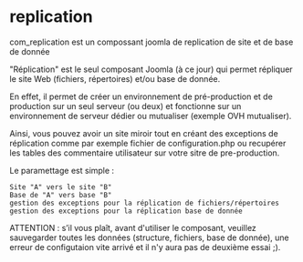replication
===========

  com_replication est un compossant joomla de replication de site et de base de donnée


"Réplication" est le seul composant Joomla (à ce jour) qui permet répliquer le site Web (fichiers, répertoires) et/ou base de donnée.

En effet, il permet de créer un environnement de pré-production et de production sur un seul serveur (ou deux) et fonctionne sur un environnement de serveur dédier ou mutualiser (exemple OVH mutualiser).

Ainsi, vous pouvez avoir un site miroir tout en créant des exceptions de réplication comme par exemple fichier de configuration.php ou recupérer les tables des commentaire utilisateur sur votre sitre de pre-production.

Le paramettage est simple :

    Site "A" vers le site "B"
    Base de "A" vers base "B"
    gestion des exceptions pour la réplication de fichiers/répertoires
    gestion des exceptions pour la réplication base de donnée


ATTENTION : s’il vous plaît, avant d'utiliser le composant, veuillez sauvegarder toutes les données (structure, fichiers, base de donnée), une erreur de configutaion vite arrivé et il n'y aura pas de deuxième essai ;).
